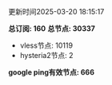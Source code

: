 更新时间2025-03-20 18:15:17

**总订阅: 160**
**总节点: 30337**
- vless节点: 10119
- hysteria2节点: 2

**google ping有效节点: 666**
